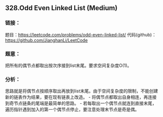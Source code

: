 ## 328.Odd Even Linked List (Medium)

### **链接**：
题目：https://leetcode.com/problems/odd-even-linked-list/
代码(github)：https://github.com/JianghanLi/LeetCode

### **题意**：
把所有的偶节点都取出按次序接到list末尾。要求空间复杂度O(1)。

### **分析**：
思路就是将偶节点按顺序取出再放到list末尾。由于空间复杂度的限制，不能创建新的链表作为结果，要在现有链表上改造。
	- 将偶节点都取出自身相连，再连接到奇节点链条的尾端是最简单的思路。
	- 若每取出一个偶节点就连到直接末尾，遍历指针遇到加入的第一个偶节点停止，要注意处理末节点是奇是偶。